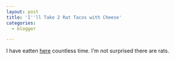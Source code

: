 ```yaml
---
layout: post
title: 'I''ll Take 2 Rat Tacos with Cheese'
categories:
  - blogger

---
```


I have eatten <a href="http://www.wnbc.com/health/11089614/detail.html?dl=mainclick">here</a> countless time.  I'm not surprised there are rats.
